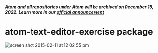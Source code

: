 ##### Atom and all repositories under Atom will be archived on December 15, 2022. Learn more in our [official announcement](https://github.blog/2022-06-08-sunsetting-atom/)
 # atom-text-editor-exercise package

![screen shot 2015-02-11 at 12 02 55 pm](https://cloud.githubusercontent.com/assets/69169/6155174/fca56796-b1e5-11e4-849e-6b1c56566790.png)
